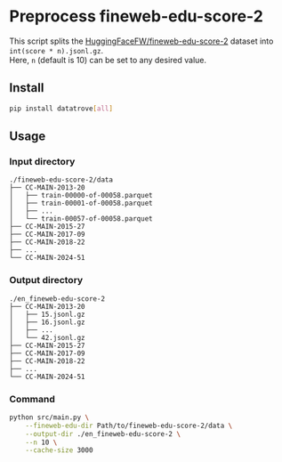 # Preprocess fineweb-edu-score-2

This script splits the [HuggingFaceFW/fineweb-edu-score-2](https://huggingface.co/datasets/HuggingFaceFW/fineweb-edu-score-2) dataset into `int(score * n).jsonl.gz`.  
Here, `n` (default is 10) can be set to any desired value.

## Install

```bash
pip install datatrove[all]
```

## Usage

### Input directory

```
./fineweb-edu-score-2/data
├── CC-MAIN-2013-20
│   ├── train-00000-of-00058.parquet
│   ├── train-00001-of-00058.parquet
│   ├── ...
│   └── train-00057-of-00058.parquet
├── CC-MAIN-2015-27
├── CC-MAIN-2017-09
├── CC-MAIN-2018-22
├── ...
└── CC-MAIN-2024-51
```

### Output directory

```
./en_fineweb-edu-score-2
├── CC-MAIN-2013-20
│   ├── 15.jsonl.gz
│   ├── 16.jsonl.gz
│   ├── ...
│   └── 42.jsonl.gz
├── CC-MAIN-2015-27
├── CC-MAIN-2017-09
├── CC-MAIN-2018-22
├── ...
└── CC-MAIN-2024-51
```

### Command

```bash
python src/main.py \
    --fineweb-edu-dir Path/to/fineweb-edu-score-2/data \
    --output-dir ./en_fineweb-edu-score-2 \
    --n 10 \
    --cache-size 3000
```
